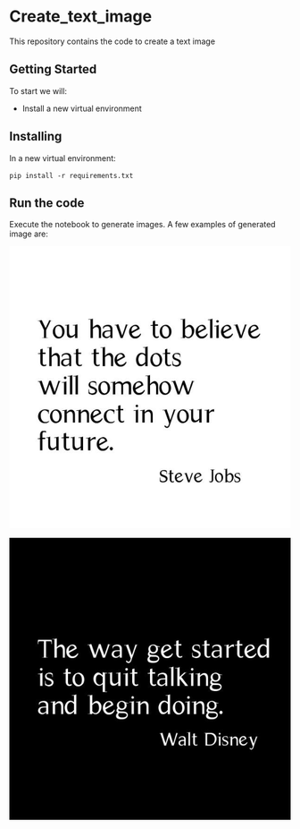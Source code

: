# Create_text_image

This repository contains the code to create a text image

## Getting Started

To start we will:
 - Install a new virtual environment 

## Installing

In a new virtual environment:

```
pip install -r requirements.txt
```

## Run the code
Execute the notebook to generate images. A few examples of generated image are:

![Alt text](./examples/quote_jobs.jpg)

![Alt text](./examples/quote_disney.jpg)